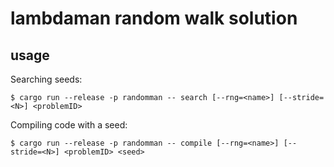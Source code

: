 # lambdaman random walk solution

## usage

Searching seeds:

```
$ cargo run --release -p randomman -- search [--rng=<name>] [--stride=<N>] <problemID>
```

Compiling code with a seed:

```
$ cargo run --release -p randomman -- compile [--rng=<name>] [--stride=<N>] <problemID> <seed>
```
